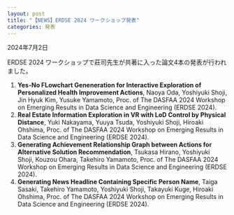 ```yaml
---
layout: post
title: "【NEWS】ERDSE 2024 ワークショップ発表"
categories: 発表
---
```


2024年7月2日

ERDSE 2024 ワークショップで莊司先生が共著に入った論文4本の発表が行われました。
1. **Yes-No FLowchart Geneneration for Interactive Exploration of Personalized Health Improvement Actions**, Naoya Oda, Yoshiyuki Shoji, Jin Hyuk Kim, Yusuke Yamamoto, Proc. of The DASFAA 2024 Workshop on Emerging Results in Data Science and Engineering (ERDSE 2024).
2. **Real Estate Information Exploration in VR with LoD Control by Physical Distance**, Yuki Nakayama, Yuuya Tsuda, Yoshiyuki Shoji, Hiroaki Ohshima, Proc. of The DASFAA 2024 Workshop on Emerging Results in Data Science and Engineering (ERDSE 2024).
3. **Generating Achievement Relationship Graph between Actions for Alternative Solution Recommendation**, Tsukasa Hirano, Yoshiyuki Shoji, Kouzou Ohara, Takehiro Yamamoto, Proc. of The DASFAA 2024 Workshop on Emerging Results in Data Science and Engineering (ERDSE 2024).
4. **Generating News Headline Containing Specific Person Name**, Taiga Sasaki, Takehiro Yamamoto, Yoshiyuki Shoji, Takayuki Kuge, Hiroaki Ohshima, Proc. of The DASFAA 2024 Workshop on Emerging Results in Data Science and Engineering (ERDSE 2024).